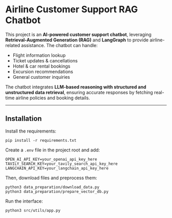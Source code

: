 # Airline Customer Support RAG Chatbot

This project is an **AI-powered customer support chatbot**, leveraging **Retrieval-Augmented Generation (RAG)** and **LangGraph** to provide airline-related assistance. The chatbot can handle:
- Flight information lookup
- Ticket updates & cancellations
- Hotel & car rental bookings
- Excursion recommendations
- General customer inquiries

The chatbot integrates **LLM-based reasoning with structured and unstructured data retrieval**, ensuring accurate responses by fetching real-time airline policies and booking details.

---

## Installation

Install the requirements:
```
pip install -r requirements.txt
```

Create a `.env` file in the project root and add:
```
OPEN_AI_API_KEY=your_openai_api_key_here
TAVILY_SEARCH_KEY=your_tavily_search_api_key_here
LANGCHAIN_API_KEY=your_langchain_api_key_here
```

Then, download files and preprocess them:
```
python3 data_preparation/download_data.py
python3 data_preparation/prepare_vector_db.py
```

Run the interface:
```
python3 src/utils/app.py
```
